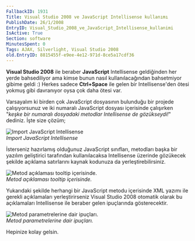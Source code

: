```yaml
---
FallbackID: 1931
Title: Visual Studio 2008 ve JavaScript Intellisense kullanımı
PublishDate: 26/1/2008
EntryID: Visual_Studio_2008_ve_JavaScript_Intellisense_kullanimi
IsActive: True
Section: software
MinutesSpent: 0
Tags: AJAX, Silverlight, Visual Studio 2008
old.EntryID: 8815455f-e9ee-4e12-971d-8ce5a17cdf36
---
```

**Visual Studio 2008** ile beraber **JavaScript** Intellisense
geldiğinden her yerde bahsediliyor ama kimse bunun nasıl
kullanılacağından bahsetmiyor gibime geldi :) Herkes sadece
**Ctrl+Space** ile gelen bir Intellisense'den ötesi yokmuş gibi
davranıyor oysa çok daha ötesi var.

Varsayalım ki birden çok JavaScript dosyasının bulunduğu bir projede
çalışıyorsunuz ve iki numaralı JavaScript dosyası içerisinde çalışırken
"*keşke bir numaralı dosyadaki metodlar Intellisense de gözükseydi!*"
dediniz. İşte size çözüm;

![Import JavaScript
Intellisense](media/Visual_Studio_2008_ve_JavaScript_Intellisense_kullanimi/25012008_1.png)\
*Import JavaScript Intellisense*

İsterseniz hazırlamış olduğunuz JavaScript sınıfları, metodları başka
bir yazılım geliştirici tarafından kullanılacaksa Intellisense üzerinde
gözükecek şekilde açıklama satırlarını kaynak kodunuza da
yerleştirebilirsiniz.

![Metod açıklaması tooltip
içerisinde.](media/Visual_Studio_2008_ve_JavaScript_Intellisense_kullanimi/25012008_2.png)\
*Metod açıklaması tooltip içerisinde.*

Yukarıdaki şekilde herhangi bir JavaScript metodu içerisinde XML yazımı
ile gerekli açıklamaları yerleştirirseniz Visual Studio 2008 otomatik
olarak bu açıklamaları Intellisense ile beraber gelen ipuçlarında
gösterecektir.

![Metod parametrelerine dair
ipuçları.](media/Visual_Studio_2008_ve_JavaScript_Intellisense_kullanimi/25012008_3.png)\
*Metod parametrelerine dair ipuçları.*

Hepinize kolay gelsin.


